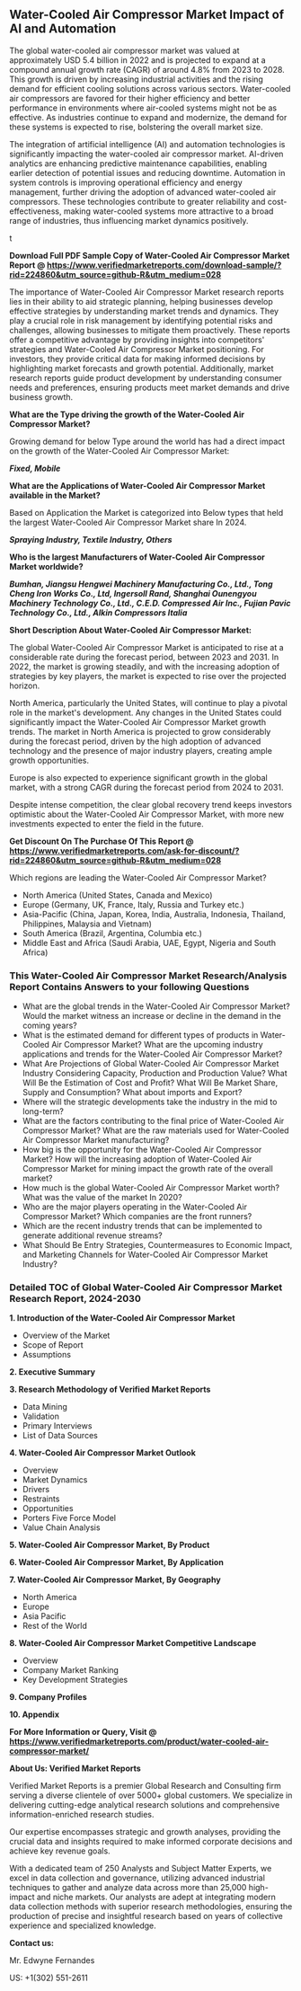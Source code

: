 <h2>Water-Cooled Air Compressor Market Impact of AI and Automation</h2><p>The global water-cooled air compressor market was valued at approximately USD 5.4 billion in 2022 and is projected to expand at a compound annual growth rate (CAGR) of around 4.8% from 2023 to 2028. This growth is driven by increasing industrial activities and the rising demand for efficient cooling solutions across various sectors. Water-cooled air compressors are favored for their higher efficiency and better performance in environments where air-cooled systems might not be as effective. As industries continue to expand and modernize, the demand for these systems is expected to rise, bolstering the overall market size.</p><p>The integration of artificial intelligence (AI) and automation technologies is significantly impacting the water-cooled air compressor market. AI-driven analytics are enhancing predictive maintenance capabilities, enabling earlier detection of potential issues and reducing downtime. Automation in system controls is improving operational efficiency and energy management, further driving the adoption of advanced water-cooled air compressors. These technologies contribute to greater reliability and cost-effectiveness, making water-cooled systems more attractive to a broad range of industries, thus influencing market dynamics positively.</p>t</p><p id="" class=""><strong>Download Full PDF Sample Copy of Water-Cooled Air Compressor Market Report @ <a href="https://www.verifiedmarketreports.com/download-sample/?rid=224860&utm_source=github-R&utm_medium=028" target="_blank">https://www.verifiedmarketreports.com/download-sample/?rid=224860&utm_source=github-R&utm_medium=028</a></strong></p><p>The importance of&nbsp;Water-Cooled Air Compressor Market research reports lies in their ability to aid strategic planning, helping businesses develop effective strategies by understanding market trends and dynamics. They play a crucial role in risk management by identifying potential risks and challenges, allowing businesses to mitigate them proactively. These reports offer a competitive advantage by providing insights into competitors' strategies and Water-Cooled Air Compressor Market positioning. For investors, they provide critical data for making informed decisions by highlighting market forecasts and growth potential. Additionally, market research reports guide product development by understanding consumer needs and preferences, ensuring products meet market demands and drive business growth.</p><p><strong>What are the&nbsp;Type driving the growth of the Water-Cooled Air Compressor Market?</strong></p><p id="" class="">Growing demand for below Type around the world has had a direct impact on the growth of the Water-Cooled Air Compressor Market:</p><em><strong>Fixed, Mobile</strong></em></p><strong>What are the&nbsp;Applications&nbsp;of Water-Cooled Air Compressor Market available in the Market?</strong></p><p id="" class="">Based on Application the Market is categorized into Below types that held the largest Water-Cooled Air Compressor Market share In 2024.</p><em><strong>Spraying Industry, Textile Industry, Others</strong></em></p><strong>Who is the largest Manufacturers of Water-Cooled Air Compressor Market worldwide?</strong></p><p><em><strong>Bumhan, Jiangsu Hengwei Machinery Manufacturing Co., Ltd., Tong Cheng Iron Works Co., Ltd, Ingersoll Rand, Shanghai Ounengyou Machinery Technology Co., Ltd., C.E.D. Compressed Air Inc., Fujian Pavic Technology Co., Ltd., Alkin Compressors Italia</strong></em></p><p id="" class=""><strong>Short Description About Water-Cooled Air Compressor Market:</strong></p><p>The global Water-Cooled Air Compressor Market is anticipated to rise at a considerable rate during the forecast period, between 2023 and 2031. In 2022, the market is growing steadily, and with the increasing adoption of strategies by key players, the market is expected to rise over the projected horizon.</p><p>North America, particularly the United States, will continue to play a pivotal role in the market's development. Any changes in the United States could significantly impact the Water-Cooled Air Compressor Market growth trends. The market in North America is projected to grow considerably during the forecast period, driven by the high adoption of advanced technology and the presence of major industry players, creating ample growth opportunities.</p><p>Europe is also expected to experience significant growth in the global market, with a strong CAGR during the forecast period from 2024 to 2031.</p><p>Despite intense competition, the clear global recovery trend keeps investors optimistic about the Water-Cooled Air Compressor Market, with more new investments expected to enter the field in the future.</p><p id="" class=""><strong>Get Discount On The Purchase Of This Report @ <a href="https://www.verifiedmarketreports.com/ask-for-discount/?rid=224860&utm_source=github-R&utm_medium=028" target="_blank">https://www.verifiedmarketreports.com/ask-for-discount/?rid=224860&utm_source=github-R&utm_medium=028</a></strong></p>Which regions are leading the Water-Cooled Air Compressor Market?</p><ul><li>North America (United States, Canada and Mexico)</li><li>Europe (Germany, UK, France, Italy, Russia and Turkey etc.)</li><li>Asia-Pacific (China, Japan, Korea, India, Australia, Indonesia, Thailand, Philippines, Malaysia and Vietnam)</li><li>South America (Brazil, Argentina, Columbia etc.)</li><li>Middle East and Africa (Saudi Arabia, UAE, Egypt, Nigeria and South Africa)</li></ul><h3 id="" class="">This Water-Cooled Air Compressor Market Research/Analysis Report Contains Answers to your following Questions</h3><ul><li>What are the global trends in the Water-Cooled Air Compressor Market? Would the market witness an increase or decline in the demand in the coming years?</li><li>What is the estimated demand for different types of products in Water-Cooled Air Compressor Market? What are the upcoming industry applications and trends for the Water-Cooled Air Compressor Market?</li><li>What Are Projections of Global Water-Cooled Air Compressor Market Industry Considering Capacity, Production and Production Value? What Will Be the Estimation of Cost and Profit? What Will Be Market Share, Supply and Consumption? What about imports and Export?</li><li>Where will the strategic developments take the industry in the mid to long-term?</li><li>What are the factors contributing to the final price of Water-Cooled Air Compressor Market? What are the raw materials used for Water-Cooled Air Compressor Market manufacturing?</li><li>How big is the opportunity for the Water-Cooled Air Compressor Market? How will the increasing adoption of Water-Cooled Air Compressor Market for mining impact the growth rate of the overall market?</li><li>How much is the global Water-Cooled Air Compressor Market worth? What was the value of the market In 2020?</li><li>Who are the major players operating in the Water-Cooled Air Compressor Market? Which companies are the front runners?</li><li>Which are the recent industry trends that can be implemented to generate additional revenue streams?</li><li>What Should Be Entry Strategies, Countermeasures to Economic Impact, and Marketing Channels for Water-Cooled Air Compressor Market Industry?</li></ul><h3 id="" class="">Detailed TOC of Global Water-Cooled Air Compressor Market Research Report, 2024-2030</h3><p id="" class=""><strong>1. Introduction of the Water-Cooled Air Compressor Market</strong></p><ul><li>Overview of the Market</li><li>Scope of Report</li><li>Assumptions</li></ul><p id="" class=""><strong>2. Executive Summary</strong></p><p id="" class=""><strong>3. Research Methodology of Verified Market Reports</strong></p><ul><li>Data Mining</li><li>Validation</li><li>Primary Interviews</li><li>List of Data Sources</li></ul><p id="" class=""><strong>4. Water-Cooled Air Compressor Market Outlook</strong></p><ul><li>Overview</li><li>Market Dynamics</li><li>Drivers</li><li>Restraints</li><li>Opportunities</li><li>Porters Five Force Model</li><li>Value Chain Analysis</li></ul><p id="" class=""><strong>5. Water-Cooled Air Compressor Market, By Product</strong></p><p id="" class=""><strong>6. Water-Cooled Air Compressor Market, By Application</strong></p><p id="" class=""><strong>7. Water-Cooled Air Compressor Market, By Geography</strong></p><ul><li>North America</li><li>Europe</li><li>Asia Pacific</li><li>Rest of the World</li></ul><p id="" class=""><strong>8. Water-Cooled Air Compressor Market Competitive Landscape</strong></p><ul><li>Overview</li><li>Company Market Ranking</li><li>Key Development Strategies</li></ul><p id="" class=""><strong>9. Company Profiles</strong></p><p id="" class=""><strong>10. Appendix</strong></p><p id="" class=""><strong>For More Information or Query, Visit @ <a href="https://www.verifiedmarketreports.com/product/water-cooled-air-compressor-market/" target="_blank">https://www.verifiedmarketreports.com/product/water-cooled-air-compressor-market/</a></strong></p><p id="" class=""><strong>About Us: Verified Market Reports</strong></p><p id="" class="">Verified Market Reports is a premier Global Research and Consulting firm serving a diverse clientele of over 5000+ global customers. We specialize in delivering cutting-edge analytical research solutions and comprehensive information-enriched research studies.</p><p id="" class="">Our expertise encompasses strategic and growth analyses, providing the crucial data and insights required to make informed corporate decisions and achieve key revenue goals.</p><p id="" class="">With a dedicated team of 250 Analysts and Subject Matter Experts, we excel in data collection and governance, utilizing advanced industrial techniques to gather and analyze data across more than 25,000 high-impact and niche markets. Our analysts are adept at integrating modern data collection methods with superior research methodologies, ensuring the production of precise and insightful research based on years of collective experience and specialized knowledge.</p><p id="" class=""><strong>Contact us:</strong></p><p id="" class="">Mr. Edwyne Fernandes</p><p id="" class="">US: +1(302) 551-2611</p>
